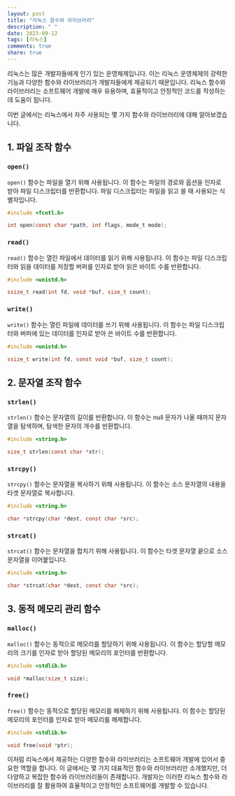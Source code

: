 ```yaml
---
layout: post
title: "리눅스 함수와 라이브러리"
description: " "
date: 2023-09-12
tags: [리눅스]
comments: true
share: true
---
```


리눅스는 많은 개발자들에게 인기 있는 운영체제입니다. 이는 리눅스 운영체제의 강력한 기능과 다양한 함수와 라이브러리가 개발자들에게 제공되기 때문입니다. 리눅스 함수와 라이브러리는 소프트웨어 개발에 매우 유용하며, 효율적이고 안정적인 코드를 작성하는 데 도움이 됩니다.

이번 글에서는 리눅스에서 자주 사용되는 몇 가지 함수와 라이브러리에 대해 알아보겠습니다. 

## 1. 파일 조작 함수

### `open()`
`open()` 함수는 파일을 열기 위해 사용됩니다. 이 함수는 파일의 경로와 옵션을 인자로 받아 파일 디스크립터를 반환합니다. 파일 디스크립터는 파일을 읽고 쓸 때 사용되는 식별자입니다.

```c
#include <fcntl.h>

int open(const char *path, int flags, mode_t mode);
```

### `read()`
`read()` 함수는 열린 파일에서 데이터를 읽기 위해 사용됩니다. 이 함수는 파일 디스크립터와 읽을 데이터를 저장할 버퍼를 인자로 받아 읽은 바이트 수를 반환합니다.

```c
#include <unistd.h>

ssize_t read(int fd, void *buf, size_t count);
```

### `write()`
`write()` 함수는 열린 파일에 데이터를 쓰기 위해 사용됩니다. 이 함수는 파일 디스크립터와 버퍼에 있는 데이터를 인자로 받아 쓴 바이트 수를 반환합니다.

```c
#include <unistd.h>

ssize_t write(int fd, const void *buf, size_t count);
```

## 2. 문자열 조작 함수

### `strlen()`
`strlen()` 함수는 문자열의 길이를 반환합니다. 이 함수는 null 문자가 나올 때까지 문자열을 탐색하며, 탐색한 문자의 개수를 반환합니다.

```c
#include <string.h>

size_t strlen(const char *str);
```

### `strcpy()`
`strcpy()` 함수는 문자열을 복사하기 위해 사용됩니다. 이 함수는 소스 문자열의 내용을 타겟 문자열로 복사합니다.

```c
#include <string.h>

char *strcpy(char *dest, const char *src);
```

### `strcat()`
`strcat()` 함수는 문자열을 합치기 위해 사용됩니다. 이 함수는 타겟 문자열 끝으로 소스 문자열을 이어붙입니다.

```c
#include <string.h>

char *strcat(char *dest, const char *src);
```

## 3. 동적 메모리 관리 함수

### `malloc()`
`malloc()` 함수는 동적으로 메모리를 할당하기 위해 사용됩니다. 이 함수는 할당할 메모리의 크기를 인자로 받아 할당된 메모리의 포인터를 반환합니다.

```c
#include <stdlib.h>

void *malloc(size_t size);
```

### `free()`
`free()` 함수는 동적으로 할당된 메모리를 해제하기 위해 사용됩니다. 이 함수는 할당된 메모리의 포인터를 인자로 받아 메모리를 해제합니다.

```c
#include <stdlib.h>

void free(void *ptr);
```

이처럼 리눅스에서 제공하는 다양한 함수와 라이브러리는 소프트웨어 개발에 있어서 중요한 역할을 합니다. 이 글에서는 몇 가지 대표적인 함수와 라이브러리만 소개했지만, 더 다양하고 복잡한 함수와 라이브러리들이 존재합니다. 개발자는 이러한 리눅스 함수와 라이브러리를 잘 활용하여 효율적이고 안정적인 소프트웨어를 개발할 수 있습니다.
